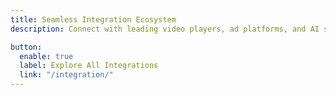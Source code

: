 ```yaml
---
title: Seamless Integration Ecosystem
description: Connect with leading video players, ad platforms, and AI services <br/> to maximize your video content monetization.

button:
  enable: true
  label: Explore All Integrations
  link: "/integration/"
---
```

